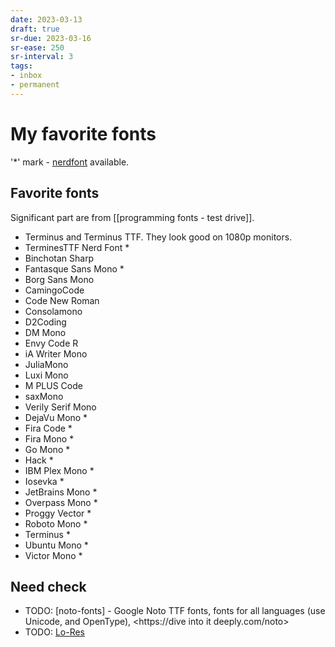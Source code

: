 ```yaml
---
date: 2023-03-13
draft: true
sr-due: 2023-03-16
sr-ease: 250
sr-interval: 3
tags:
- inbox
- permanent
---
```


# My favorite fonts

'\*' mark - [nerdfont](https://www.nerdfonts.com/|nerdfont) available.

## Favorite fonts

Significant part are from [[programming fonts - test drive]].

- Terminus and Terminus TTF. They look good on 1080p monitors.
- TerminesTTF Nerd Font \*
- Binchotan Sharp
- Fantasque Sans Mono \*
- Borg Sans Mono
- CamingoCode
- Code New Roman
- Consolamono
- D2Coding
- DM Mono
- Envy Code R
- iA Writer Mono
- JuliaMono
- Luxi Mono
- M PLUS Code
- saxMono
- Verily Serif Mono
- DejaVu Mono \*
- Fira Code \*
- Fira Mono \*
- Go Mono \*
- Hack \*
- IBM Plex Mono \*
- Iosevka \*
- JetBrains Mono \*
- Overpass Mono \*
- Proggy Vector \*
- Roboto Mono \*
- Terminus \*
- Ubuntu Mono \*
- Victor Mono \*

## Need check
- TODO: [noto-fonts] - Google Noto TTF fonts, fonts for all languages (use Unicode, and OpenType), <https://dive into it deeply.com/noto>
- TODO: [Lo-Res](https://fonts.adobe.com/fonts/lo-res#fonts-section)